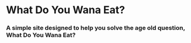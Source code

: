 # What Do You Wana Eat?
### A simple site designed to help you solve the age old question, What Do You Wana Eat?

